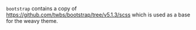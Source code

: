 `bootstrap` contains a copy of https://github.com/twbs/bootstrap/tree/v5.1.3/scss which is used as a base for the weavy theme.
